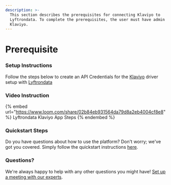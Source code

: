 ```yaml
---
description: >-
  This section describes the prerequisites for connecting Klaviyo to
  Lyftrondata. To complete the prerequisites, the user must have admin access to
  Klaviyo.
---
```


# Prerequisite

<mark style="color:blue;"></mark>

### Setup Instructions

Follow the steps below to create an API Credentials for the [Klaviyo](https://www.lyftrondata.com/integration/marketing-analytics/klaviyo/) driver setup with [Lyftrondata](https://www.lyftrondata.com)

### Video Instruction

{% embed url="https://www.loom.com/share/02b84eb931564da79d8a2eb4004cf8e8" %}
Lyftrondata Klaviyo App Steps
{% endembed %}

### Quickstart Steps

Do you have questions about how to use the platform? Don't worry; we've got you covered. Simply follow the quickstart instructions [here](README.md).

### Questions? <a href="#questions" id="questions"></a>

We're always happy to help with any other questions you might have! [Set up a meeting with our experts](https://www.lyftrondata.com/book-a-meeting/).

